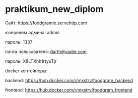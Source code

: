 # praktikum_new_diplom



Сайт: https://foodgramio.servehttp.com


юзернейм админа: admin

пароль: 1337


почта пользователя: darth@vader.com

пароль: X8LTXhh1rtyuTjr

docker контейнеры:

backend: https://hub.docker.com/r/mxstrv/foodgram_backend

frontend: https://hub.docker.com/r/mxstrv/foodgram_frontend